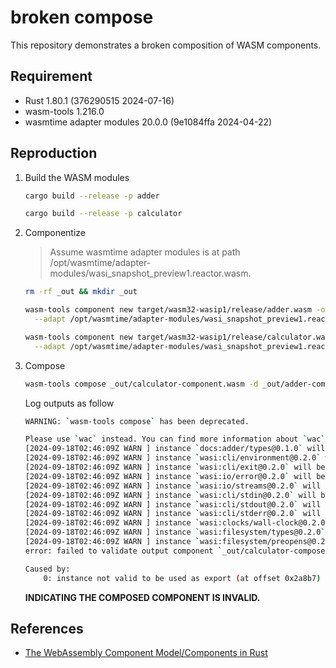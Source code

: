 # broken compose

This repository demonstrates a broken composition of WASM components.


## Requirement
- Rust 1.80.1 (376290515 2024-07-16)
- wasm-tools 1.216.0
- wasmtime adapter modules 20.0.0 (9e1084ffa 2024-04-22)

## Reproduction

1. Build the WASM modules
    ```bash
    cargo build --release -p adder

    cargo build --release -p calculator
    ```
1. Componentize
    > Assume wasmtime adapter modules is at path /opt/wasmtime/adapter-modules/wasi_snapshot_preview1.reactor.wasm.

    ```bash
    rm -rf _out && mkdir _out

    wasm-tools component new target/wasm32-wasip1/release/adder.wasm -o _out/adder-component.wasm \
      --adapt /opt/wasmtime/adapter-modules/wasi_snapshot_preview1.reactor.wasm

    wasm-tools component new target/wasm32-wasip1/release/calculator.wasm -o _out/calculator-component.wasm \
      --adapt /opt/wasmtime/adapter-modules/wasi_snapshot_preview1.reactor.wasm
    ```
1. Compose
    ```bash
    wasm-tools compose _out/calculator-component.wasm -d _out/adder-component.wasm -o _out/calculator-composed.wasm
    ```
    Log outputs as follow
    ```bash
    WARNING: `wasm-tools compose` has been deprecated.

    Please use `wac` instead. You can find more information about `wac` at https://github.com/bytecodealliance/wac.
    [2024-09-18T02:46:09Z WARN ] instance `docs:adder/types@0.1.0` will be imported because a dependency named `docs:adder/types@0.1.0` could not be found
    [2024-09-18T02:46:09Z WARN ] instance `wasi:cli/environment@0.2.0` will be imported because a dependency named `wasi:cli/environment@0.2.0` could not be found
    [2024-09-18T02:46:09Z WARN ] instance `wasi:cli/exit@0.2.0` will be imported because a dependency named `wasi:cli/exit@0.2.0` could not be found
    [2024-09-18T02:46:09Z WARN ] instance `wasi:io/error@0.2.0` will be imported because a dependency named `wasi:io/error@0.2.0` could not be found
    [2024-09-18T02:46:09Z WARN ] instance `wasi:io/streams@0.2.0` will be imported because a dependency named `wasi:io/streams@0.2.0` could not be found
    [2024-09-18T02:46:09Z WARN ] instance `wasi:cli/stdin@0.2.0` will be imported because a dependency named `wasi:cli/stdin@0.2.0` could not be found
    [2024-09-18T02:46:09Z WARN ] instance `wasi:cli/stdout@0.2.0` will be imported because a dependency named `wasi:cli/stdout@0.2.0` could not be found
    [2024-09-18T02:46:09Z WARN ] instance `wasi:cli/stderr@0.2.0` will be imported because a dependency named `wasi:cli/stderr@0.2.0` could not be found
    [2024-09-18T02:46:09Z WARN ] instance `wasi:clocks/wall-clock@0.2.0` will be imported because a dependency named `wasi:clocks/wall-clock@0.2.0` could not be found
    [2024-09-18T02:46:09Z WARN ] instance `wasi:filesystem/types@0.2.0` will be imported because a dependency named `wasi:filesystem/types@0.2.0` could not be found
    [2024-09-18T02:46:09Z WARN ] instance `wasi:filesystem/preopens@0.2.0` will be imported because a dependency named `wasi:filesystem/preopens@0.2.0` could not be found
    error: failed to validate output component `_out/calculator-composed.wasm`

    Caused by:
        0: instance not valid to be used as export (at offset 0x2a8b7)
    ```
    **INDICATING THE COMPOSED COMPONENT IS INVALID.**

## References
- [The WebAssembly Component Model/Components in Rust](https://component-model.bytecodealliance.org/language-support/rust.html)
